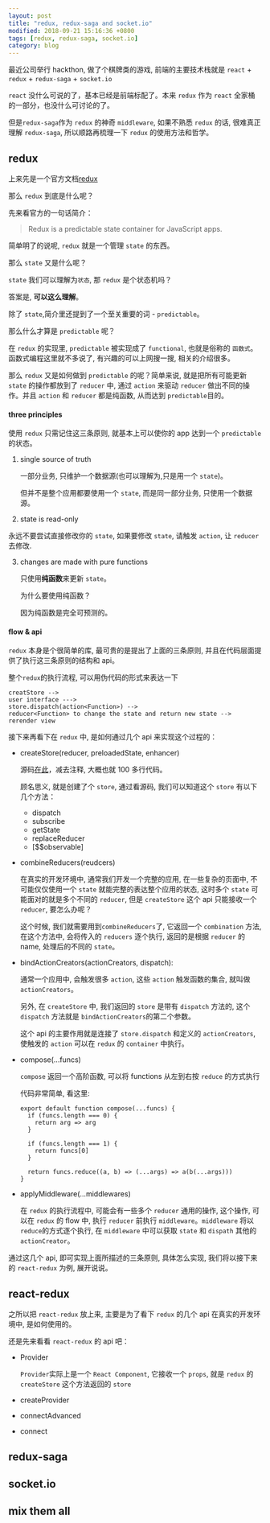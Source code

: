 ```yaml
---
layout: post
title: "redux, redux-saga and socket.io"
modified: 2018-09-21 15:16:36 +0800
tags: [redux, redux-saga, socket.io]
category: blog
---
```


最近公司举行 hackthon, 做了个棋牌类的游戏, 前端的主要技术栈就是 `react` + `redux` + `redux-saga` + `socket.io`


`react` 没什么可说的了，基本已经是前端标配了。本来 `redux` 作为 `react` 全家桶的一部分，也没什么可讨论的了。

但是`redux-saga`作为 `redux` 的神奇 `middleware`, 如果不熟悉 `redux` 的话, 很难真正理解 `redux-saga`, 所以顺路再梳理一下 `redux` 的使用方法和哲学。


## redux

上来先是一个官方文档[redux](https://redux.js.org/)

那么 `redux` 到底是什么呢？

先来看官方的一句话简介：

> Redux is a predictable state container for JavaScript apps.

简单明了的说呢, `redux` 就是一个管理 `state` 的东西。

那么 `state` 又是什么呢？

`state` 我们可以理解为`状态`, 那 `redux` 是个状态机吗？

答案是, **可以这么理解**。

除了 `state`,简介里还提到了一个至关重要的词 - `predictable`。

那么什么才算是 `predictable` 呢？

在 `redux` 的实现里, `predictable` 被实现成了 `functional`,  也就是俗称的 `函数式`。函数式编程这里就不多说了, 有兴趣的可以上网搜一搜, 相关的介绍很多。

那么 `redux` 又是如何做到 `predictable` 的呢？简单来说, 就是把所有可能更新 `state` 的操作都放到了 `reducer` 中, 通过 `action` 来驱动 `reducer` 做出不同的操作。并且 `action` 和 `reducer` 都是纯函数, 从而达到 `predictable`目的。

#### three principles

使用 `redux` 只需记住这三条原则, 就基本上可以使你的 app 达到一个 `predictable` 的状态。

1. single source of truth
	
	一部分业务, 只维护一个数据源(也可以理解为,只是用一个 `state`)。
	
	但并不是整个应用都要使用一个 `state`, 而是同一部分业务, 只使用一个数据源。
	

2. state is read-only
  
  永远不要尝试直接修改你的 `state`, 如果要修改 `state`, 请触发 `action`, 让 `reducer` 去修改.


3. changes are made with pure functions

   只使用**纯函数**来更新 `state`。
   
   为什么要使用纯函数？
   
   因为纯函数是完全可预测的。

#### flow & api

`redux` 本身是个很简单的库, 最可贵的是提出了上面的三条原则, 并且在代码层面提供了执行这三条原则的结构和 api。

整个`redux`的执行流程, 可以用伪代码的形式来表达一下

```
creatStore -->
user interface ---> 
store.dispatch(action<Function>) --> 
reducer<Function> to change the state and return new state -->
rerender view
```

接下来再看下在 `redux` 中, 是如何通过几个 api 来实现这个过程的：

- createStore(reducer, preloadedState, enhancer)
 
  源码[在此](https://github.com/reduxjs/redux/blob/master/src/createStore.js)，减去注释, 大概也就 100 多行代码。
  
  顾名思义, 就是创建了个 `store`, 通过看源码, 我们可以知道这个 `store` 有以下几个方法：
  
  - dispatch
  - subscribe
  - getState
  - replaceReducer
  - [$$observable]

- combineReducers(reudcers)

  在真实的开发环境中, 通常我们开发一个完整的应用, 在一些复杂的页面中, 不可能仅仅使用一个 `state` 就能完整的表达整个应用的状态, 这时多个 `state` 可能面对的就是多个不同的 `reducer`, 但是 `createStore` 这个 api 只能接收一个 `reducer`, 要怎么办呢？
  
  这个时候, 我们就需要用到`combineReducers`了, 它返回一个 `combination` 方法, 在这个方法中, 会将传入的 `reducers` 逐个执行, 返回的是根据 `reducer` 的 name, 处理后的不同的 `state`。
  
- bindActionCreators(actionCreators, dispatch):
	
  通常一个应用中, 会触发很多 `action`, 这些 `action` 触发函数的集合, 就叫做 `actionCreators`。

  另外, 在 `createStore` 中, 我们返回的 `store` 是带有 `dispatch` 方法的, 这个`dispatch` 方法就是 `bindActionCreators`的第二个参数。

  这个 api 的主要作用就是连接了 `store.dispatch` 和定义的 `actionCreators`, 使触发的 `action` 可以在 `redux` 的 `container` 中执行。

- compose(...funcs)

  `compose` 返回一个高阶函数, 可以将 functions 从左到右按 `reduce` 的方式执行
  
  代码非常简单, 看这里:
  
  ```
  export default function compose(...funcs) {
    if (funcs.length === 0) {
      return arg => arg
    }

    if (funcs.length === 1) {
      return funcs[0]
    }

    return funcs.reduce((a, b) => (...args) => a(b(...args)))
  }
  ```

- applyMiddleware(...middlewares)

  在 `redux` 的执行流程中, 可能会有一些多个 `reducer` 通用的操作, 这个操作, 可以在 `redux` 的 flow 中, 执行 `reducer` 前执行 `middleware`。`middleware` 将以 `reduce`的方式逐个执行, 在 `middleware` 中可以获取 `state` 和 `dispath` 其他的 `actionCreator`。


通过这几个 api, 即可实现上面所描述的三条原则, 具体怎么实现, 我们将以接下来的 `react-redux` 为例, 展开说说。


## react-redux

之所以把 `react-redux` 放上来, 主要是为了看下 `redux` 的几个 api 在真实的开发环境中, 是如何使用的。

还是先来看看 `react-redux` 的 api 吧：

- Provider

  `Provider`实际上是一个 `React Component`, 它接收一个 `props`, 就是 `redux` 的 `createStore` 这个方法返回的 `store`

- createProvider
- connectAdvanced
- connect




## redux-saga

## socket.io

## mix them all